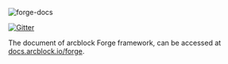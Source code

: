![forge-docs](https://www.arcblock.io/.netlify/functions/badge/?text=Forge%20Documentation)

[![Gitter](https://badges.gitter.im/ArcBlock/community.svg)](https://gitter.im/ArcBlock/community?utm_source=badge&utm_medium=badge&utm_campaign=pr-badge)

The document of arcblock Forge framework, can be accessed at [docs.arcblock.io/forge](http://docs.arcblock.io/forge).
